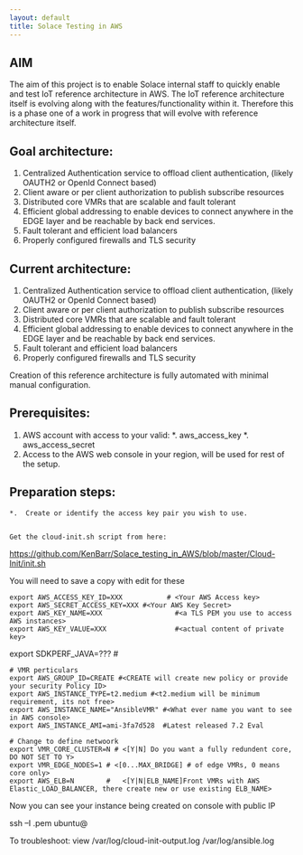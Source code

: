```yaml
---
layout: default
title: Solace Testing in AWS
---
```


## AIM
The aim of this project is to enable Solace internal staff to quickly enable and test IoT reference architecture in AWS.
The IoT reference architecture itself is evolving along with the features/functionality within it.  Therefore this is a phase one of a work in progress that will evolve with reference architecture itself.

## Goal architecture:
1.	Centralized Authentication service to offload client authentication, (likely OAUTH2 or OpenId Connect based)
2.	Client aware or per client authorization to publish subscribe resources
3.	Distributed core VMRs that are scalable and fault tolerant
4.	Efficient global addressing to enable devices to connect anywhere in the EDGE layer and be reachable by back end services.
5.	Fault tolerant and efficient load balancers
6.	Properly configured firewalls and TLS security

## Current architecture:
1.	Centralized Authentication service to offload client authentication, (likely OAUTH2 or OpenId Connect based)
2.	Client aware or per client authorization to publish subscribe resources
3.	Distributed core VMRs that are scalable and fault tolerant
4.	Efficient global addressing to enable devices to connect anywhere in the EDGE layer and be reachable by back end services.
5.	Fault tolerant and efficient load balancers
6.	Properly configured firewalls and TLS security

Creation of this reference architecture is fully automated with minimal manual configuration.

## Prerequisites:
1.	AWS account with access to your valid:
    *.	aws_access_key
    *.	aws_access_secret
2.	Access to the AWS web console in your region, will be used for rest of the setup.

## Preparation steps:
    *.  Create or identify the access key pair you wish to use.


    Get the cloud-init.sh script from here:
https://github.com/KenBarr/Solace_testing_in_AWS/blob/master/Cloud-Init/init.sh

You will need to save a copy with edit for these 
~~~~
export AWS_ACCESS_KEY_ID=XXX           # <Your AWS Access key>
export AWS_SECRET_ACCESS_KEY=XXX #<Your AWS Key Secret>
export AWS_KEY_NAME=XXX                  #<a TLS PEM you use to access AWS instances>
export AWS_KEY_VALUE=XXX                 #<actual content of private key>
~~~~

export SDKPERF_JAVA=??? #<The link to download sdkperf_java if required >
~~~~
# VMR perticulars
export AWS_GROUP_ID=CREATE #<CREATE will create new policy or provide your security Policy ID>
export AWS_INSTANCE_TYPE=t2.medium #<t2.medium will be minimum requirement, its not free>
export AWS_INSTANCE_NAME="AnsibleVMR" #<What ever name you want to see in AWS console>
export AWS_INSTANCE_AMI=ami-3fa7d528  #Latest released 7.2 Eval

# Change to define netwoork
export VMR_CORE_CLUSTER=N # <[Y|N] Do you want a fully redundent core, DO NOT SET TO Y>
export VMR_EDGE_NODES=1 # <[0...MAX_BRIDGE] # of edge VMRs, 0 means core only>
export AWS_ELB=N        #   <[Y|N|ELB_NAME]Front VMRs with AWS Elastic_LOAD_BALANCER, there create new or use existing ELB_NAME>
~~~~

 Now you can see your instance being created on console with public IP

ssh –I <yourCert>.pem ubuntu@<yourExternalIP>

To troubleshoot:
view   /var/log/cloud-init-output.log
           /var/log/ansible.log
